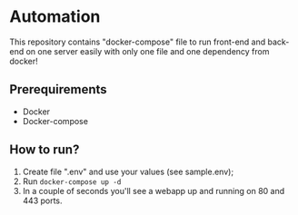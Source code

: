 # Automation
This repository contains "docker-compose" file to run
 front-end and back-end on one server easily with only 
 one file and one dependency from docker!

## Prerequirements
* Docker
* Docker-compose

## How to run?
1. Create file ".env" and use your values (see sample.env);
2. Run `docker-compose up -d`
3. In a couple of seconds you'll see a webapp up and running on 80 and 443 ports.